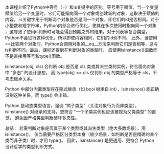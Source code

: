 本课程介绍了Python中等号（=）和is关键字的区别。等号用于赋值，当一个变量赋值给另一个变量时，它们可能指向同一个对象或创建新的对象，这取决于赋值的内容。
is关键字用于判断两个对象是否是同一个对象，即它们的id是否相同。对于小整数和短字符串，Python内部会进行优化，使其在多次使用时指向同一个对象
，这导致了使用is判断时可能会得到预期之外的结果。对于列表等复合类型，Python不会进行这种优化，所以即使内容相同，它们的id也不同。
此外，当使用==比较两个对象时，Python会调用对象的__eq__方法来判断它们是否相等，这与is判断不同。最后，课程还提到在判断对象的类型时，
应使用isinstance()函数而不是直接用等号和type()函数。

isinstance(obj, cls) 会判断 obj 是否是 cls 类或其派生类的实例，符合面向对象中 “多态” 的设计思想。
而 type(obj) == cls 仅判断 obj 的类型严格等于 cls，不考虑继承关系。

Python 中部分内置类型存在隐式继承（如 bool 继承自 int），isinstance() 能正确识别这种关系，而 type() 会出错。

Python 是动态类型语言，强调 “鸭子类型”（关注对象行为而非类型）。isinstance() 对继承的支持，更符合 “一个子类实例也应该被视为父类类型”
的直觉，
避免因严格类型判断破坏多态性。

总结：
若需判断对象是否属于某个类型或其派生类型（绝大多数场景），用 isinstance()。
仅当需要严格区分类型本身（极少场景，如判断是否是精确的某个类而非子类）时，才用 type()。
因此，isinstance() 是更通用、更符合 Python 设计哲学的类型判断方式。